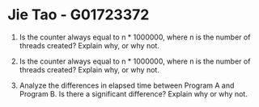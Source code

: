 # Jie Tao - G01723372
1. Is the counter always equal to n * 1000000, where n is the number of threads created?  Explain why, or why not. 

2. Is the counter always equal to n * 1000000, where n is the number of threads created?  Explain why, or why not. 

3. Analyze the differences in elapsed time between Program A and Program B.  Is there a significant difference?  Explain why or why not. 

